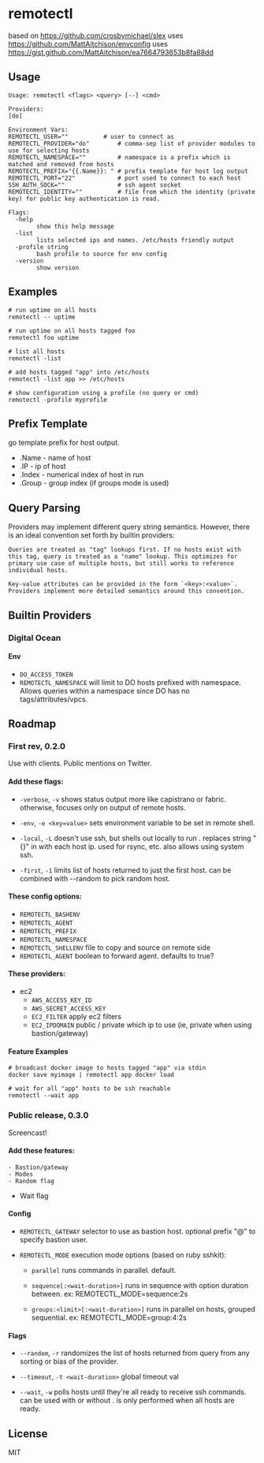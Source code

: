 # remotectl

based on https://github.com/crosbymichael/slex
uses https://github.com/MattAitchison/envconfig
uses https://gist.github.com/MattAitchison/ea7664793653b8fa88dd

## Usage

	Usage: remotectl <flags> <query> [--] <cmd>

	Providers:
	[do]

	Environment Vars:
	REMOTECTL_USER=""          # user to connect as
	REMOTECTL_PROVIDER="do"        # comma-sep list of provider modules to use for selecting hosts
	REMOTECTL_NAMESPACE=""         # namespace is a prefix which is matched and removed from hosts
	REMOTECTL_PREFIX="{{.Name}}: " # prefix template for host log output
	REMOTECTL_PORT="22"            # port used to connect to each host
	SSH_AUTH_SOCK=""               # ssh agent socket
	REMOTECTL_IDENTITY=""          # file from which the identity (private key) for public key authentication is read.

	Flags:
	  -help
	    	show this help message
	  -list
	    	lists selected ips and names. /etc/hosts friendly output
	  -profile string
	    	bash profile to source for env config
	  -version
	    	show version

## Examples

	# run uptime on all hosts
	remotectl -- uptime

	# run uptime on all hosts tagged foo
	remotectl foo uptime

	# list all hosts
	remotectl -list

	# add hosts tagged "app" into /etc/hosts
	remotectl -list app >> /etc/hosts

	# show configuration using a profile (no query or cmd)
	remotectl -profile myprofile

## Prefix Template

go template prefix for host output.

- .Name - name of host
- .IP - ip of host
- .Index - numerical index of host in run
- .Group - group index (if groups mode is used)

## Query Parsing

Providers may implement different query string semantics. However, there is an ideal convention set forth by builtin providers:

	Queries are treated as "tag" lookups first. If no hosts exist with
	this tag, query is treated as a "name" lookup. This optimizes for
	primary use case of multiple hosts, but still works to reference
	individual hosts.

	Key-value attributes can be provided in the form `<key>:<value>`.
	Providers implement more detailed semantics around this convention.

## Builtin Providers

### Digital Ocean

#### Env
 - `DO_ACCESS_TOKEN`
 - `REMOTECTL_NAMESPACE`
will limit to DO hosts prefixed with namespace.
Allows queries within a namespace since DO has no tags/attributes/vpcs.

## Roadmap

### First rev, 0.2.0

Use with clients. Public mentions on Twitter.

#### Add these flags:
* `-verbose`, `-v`
	shows status output more like capistrano or fabric.
	otherwise, focuses only on output of remote hosts.

* `-env`, `-e <key=value>`
sets environment variable to be set in remote shell.

* `-local`, `-L`
	doesn't use ssh, but shells out locally to run <cmd>.
	replaces string "{}" in <cmd> with each host ip.
	used for rsync, etc. also allows using system ssh.

* `-first`, `-1`
	limits list of hosts returned to just the first host.
	can be combined with --random to pick random host.

#### These config options:
* `REMOTECTL_BASHENV`
*	`REMOTECTL_AGENT`
*	`REMOTECTL_PREFIX`
*	`REMOTECTL_NAMESPACE`
* `REMOTECTL_SHELLENV`
	file to copy and source on remote side
* `REMOTECTL_AGENT`
	boolean to forward agent. defaults to true?

#### These providers:
* ec2
	* `AWS_ACCESS_KEY_ID`
	* `AWS_SECRET_ACCESS_KEY`
	* `EC2_FILTER` apply ec2 filters
	* `EC2_IPDOMAIN` public / private
	which ip to use (ie, private when using bastion/gateway)




#### Feature Examples

	# broadcast docker image to hosts tagged "app" via stdin
	docker save myimage | remotectl app docker load

	# wait for all "app" hosts to be ssh reachable
	remotectl --wait app


### Public release, 0.3.0

Screencast!

#### Add these features:
	- Bastion/gateway
	- Modes
	- Random flag
  - Wait flag

#### Config

* `REMOTECTL_GATEWAY`
selector to use as bastion host.
optional prefix "<user>@" to specify bastion user.

* `REMOTECTL_MODE`
	execution mode options (based on ruby sshkit):

	*	`parallel`
			runs commands in parallel. default.

	*	`sequence[:<wait-duration>]`
			runs in sequence with option duration between.
			ex: REMOTECTL_MODE=sequence:2s

	*	`groups:<limit>[:<wait-duration>]`
			runs in parallel on <limit> hosts, grouped sequential.
			ex: REMOTECTL_MODE=group:4:2s

#### Flags
* `--random`, `-r`
	randomizes the list of hosts returned from query from any
	sorting or bias of the provider.

* `--timeout`, `-t <wait-duration>` global timeout val
* `--wait`, `-w`
	polls hosts until they're all ready to receive ssh commands.
	can be used with or without <cmd>. <cmd> is only performed
	when all hosts are ready.

## License

MIT

